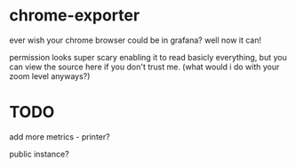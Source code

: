 # chrome-exporter

ever wish your chrome browser could be in grafana? well now it can! 

permission looks super scary enabling it to read basicly everything, but you can view the source here if you don't trust me.
(what would i do with your zoom level anyways?)


# TODO

add more metrics
    - printer?

public instance?

